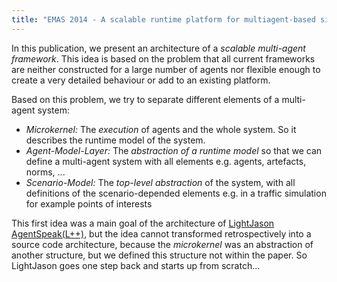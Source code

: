 ```yaml
---
title: "EMAS 2014 - A scalable runtime platform for multiagent-based simulation"
---
```


In this publication, we present an architecture of a _scalable multi-agent framework_. This idea is based on the problem that all current frameworks are neither constructed for a large number of agents nor flexible enough to create a very detailed behaviour or add to an existing platform.

Based on this problem, we try to separate different elements of a multi-agent system:

* _Microkernel:_ The _execution_ of agents and the whole system. So it describes the runtime model of the system.
* _Agent-Model-Layer:_ The _abstraction of a runtime model_ so that we can define a multi-agent system with all elements e.g. agents, artefacts, norms, ...
* _Scenario-Model:_ The _top-level abstraction_ of the system, with all definitions of the scenario-depended elements e.g. in a traffic simulation for example points of interests

This first idea was a main goal of the architecture of [LightJason AgentSpeak(L++)](/framework), but the idea cannot transformed retrospectively into a source code architecture, because the _microkernel_ was an abstraction of another structure, but we defined this structure not within the paper. So LightJason goes one step back and starts up from scratch...
